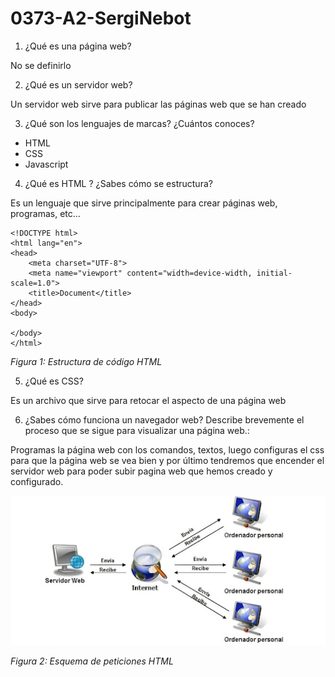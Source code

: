 # 0373-A2-SergiNebot
1. ¿Qué es una página web?

No se definirlo


2. ¿Qué es un servidor web?

Un servidor web sirve para publicar las páginas web que se han creado

3. ¿Qué son los lenguajes de marcas? ¿Cuántos conoces? 

- HTML
- CSS
- Javascript

4. ¿Qué es HTML ? ¿Sabes cómo se estructura?

Es un lenguaje que sirve principalmente para crear páginas web, programas, etc…

```
<!DOCTYPE html>
<html lang="en">
<head>
    <meta charset="UTF-8">
    <meta name="viewport" content="width=device-width, initial-scale=1.0">
    <title>Document</title>
</head>
<body>
    
</body>
</html>
```
_Figura 1: Estructura de código HTML_

5. ¿Qué es CSS?

Es un archivo que sirve para retocar el aspecto de una página web


6. ¿Sabes cómo funciona un navegador web? Describe brevemente el proceso que se sigue para visualizar una página web.:

Programas la página web con los comandos, textos, luego configuras el css para que la
página web se vea bien y por último tendremos que encender el servidor web para poder
subir pagina web que hemos creado y configurado.

![Paguina_web](web.png "Servidor web")

_Figura 2: Esquema de peticiones HTML_